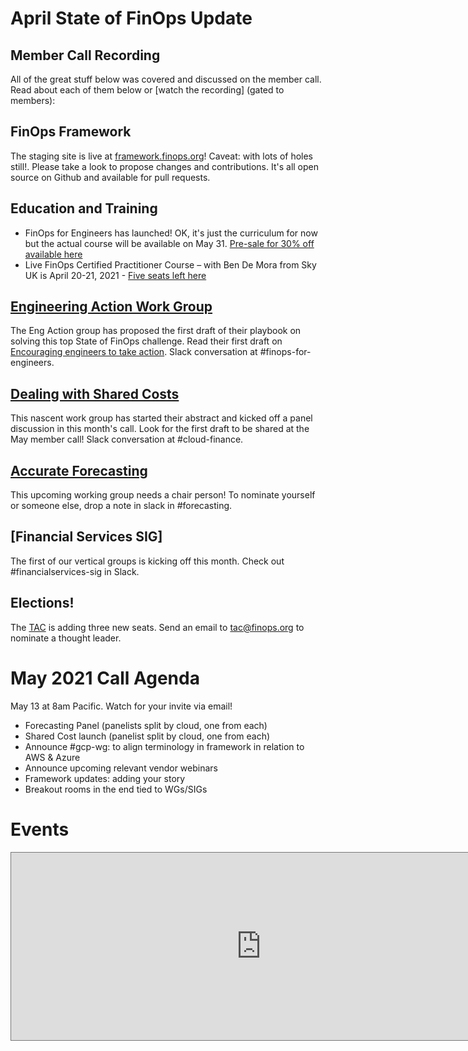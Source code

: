# April State of FinOps Update

## Member Call Recording

All of the great stuff below was covered and discussed on the member call. Read about each of them below or [watch the recording] (gated to members): 

## FinOps Framework

The staging site is live at [framework.finops.org](https://framework.finops.org)! Caveat: with lots of holes still!. Please take a look to propose changes and contributions. It's all open source on Github and available for pull requests.

## Education and Training

- FinOps for Engineers has launched! OK, it's just the curriculum for now but the actual course will be available on May 31. [Pre-sale for 30% off available here](https://www.eventbrite.com/e/finops-for-engineering-training-self-paced-course-course-pre-sale-tickets-149961353445)
- Live FinOps Certified Practitioner Course – with Ben De Mora from Sky UK is April 20-21, 2021 - [Five seats left here](https://www.eventbrite.com/e/finops-certified-practitioner-course-w-ben-sky-uk-tickets-145114638791)

## [Engineering Action Work Group](https://framework.finops.org/challenges/encouraging-engineers-to-take-action/)

The Eng Action group has proposed the first draft of their playbook on solving this top State of FinOps challenge. Read their first draft on [Encouraging engineers to take action](https://framework.finops.org/challenges/encouraging-engineers-to-take-action/). Slack conversation at #finops-for-engineers.

## [Dealing with Shared Costs](https://framework.finops.org/challenges/identifying-shared-costs/)

This nascent work group has started their abstract and kicked off a panel discussion in this month's call. Look for the first draft to be shared at the May member call! Slack conversation at #cloud-finance.

## [Accurate Forecasting](https://framework.finops.org/challenges/accurate-forecasts/)

This upcoming working group needs a chair person! To nominate yourself or someone else, drop a note in slack in #forecasting.

## [Financial Services SIG]

The first of our vertical groups is kicking off this month. Check out #financialservices-sig in Slack.

## Elections!

The [TAC](https://github.com/finopsfoundation/tac) is adding three new seats. Send an email to tac@finops.org to nominate a thought leader.

# May 2021 Call Agenda
May 13 at 8am Pacific. Watch for your invite via email!
- Forecasting Panel (panelists split by cloud, one from each)
- Shared Cost launch (panelist split by cloud, one from each)
- Announce #gcp-wg: to align terminology in framework in relation to AWS & Azure
- Announce upcoming relevant vendor webinars 
- Framework updates: adding your story
- Breakout rooms in the end tied to WGs/SIGs

# Events

<iframe src="https://calendar.google.com/calendar/embed?height=300&amp;wkst=1&amp;bgcolor=%23ffffff&amp;ctz=America%2FLos_Angeles&amp;src=Zmlub3BzLm9yZ19hMGV0aDV2amZlcHRkMWQ5dTQ2bjN2OW1jZ0Bncm91cC5jYWxlbmRhci5nb29nbGUuY29t&amp;color=%23AD1457&amp;mode=AGENDA" style="border:solid 1px #777" width="800" height="300" frameborder="0" scrolling="no"></iframe>
